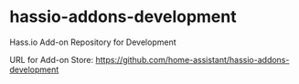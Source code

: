 # hassio-addons-development
Hass.io Add-on Repository for Development


URL for Add-on Store: https://github.com/home-assistant/hassio-addons-development

